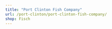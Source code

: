 ```yaml
---
title: "Port Clinton Fish Company"
url: /port-clinton/port-clinton-fish-company/
shop: Fisch
---
```

